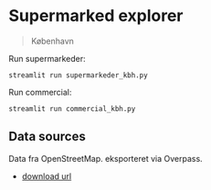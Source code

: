 # Supermarked explorer

> København

Run supermarkeder:

```
streamlit run supermarkeder_kbh.py
```

Run commercial:

```
streamlit run commercial_kbh.py
```


## Data sources

Data fra OpenStreetMap. eksporteret via Overpass.

- [download url](https://overpass-api.de/api/map?bbox=12.5292,55.6599,12.6433,55.6979)
